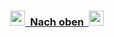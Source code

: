 <h3 align="center"><img src="Pictures/Pfeiloben.png" width="24" height="24"><a href="#top">&nbsp;&nbsp;Nach oben&nbsp;&nbsp;</a><img src="Pictures/Pfeiloben.png" width="24" height="24"></h3>
